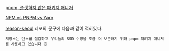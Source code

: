 [pnpm, 플랫하지 않은 패키지 매니저](https://imch.dev/posts/pnpm-a-manager-what-is-not-flat)

[NPM vs PNPM vs Yarn](https://rushjs.io/pages/maintainer/package_managers/)

[reason-seoul](https://github.com/reason-seoul/reason-todomvc) 레포의 문구에 다음과 같이 적혀있다.
```
저장소는 탄소를 절감하고 우리들의 SSD 수명을 조금 더 보존하기 위해 pnpm 패키지 매니져를 사용하고 있습니다 😉
```
